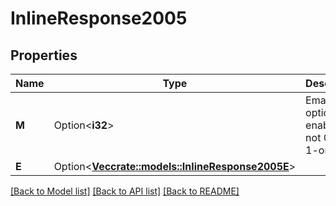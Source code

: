 # InlineResponse2005

## Properties

Name | Type | Description | Notes
------------ | ------------- | ------------- | -------------
**M** | Option<**i32**> | Email option is enabled or not 0-off, 1-on. | [optional]
**E** | Option<[**Vec<crate::models::InlineResponse2005E>**](inline_response_200_5_E.md)> |  | [optional]

[[Back to Model list]](../README.md#documentation-for-models) [[Back to API list]](../README.md#documentation-for-api-endpoints) [[Back to README]](../README.md)


